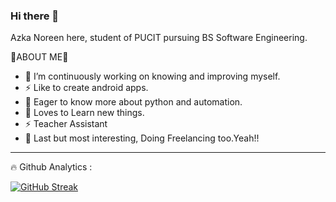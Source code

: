 ### Hi there 👋

Azka Noreen here, student of PUCIT pursuing BS Software Engineering.

🧐ABOUT ME🚀

- 🔭 I’m continuously working on knowing and improving myself.
- ⚡ Like to create android apps.
- 🤔 Eager to know more about python and automation.
- 🌱 Loves to Learn new things.
- ⚡ Teacher Assistant
- 🌱 Last but most interesting, Doing Freelancing too.Yeah!!

<hr>

🔥 Github Analytics :

[![GitHub Streak](http://github-readme-streak-stats.herokuapp.com?user=azkanoreen&theme=dark-smoky&hide_border=true&date_format=M%20j%5B%2C%20Y%5D)](https://git.io/streak-stats)
